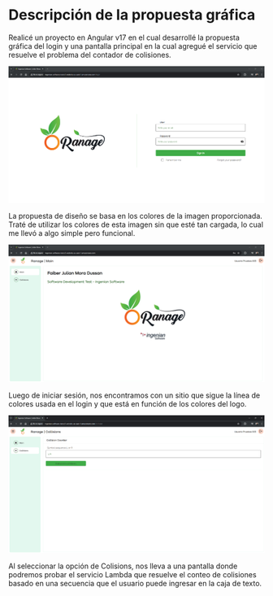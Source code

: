 # Descripción de la propuesta gráfica

Realicé un proyecto en Angular v17 en el cual desarrollé la propuesta gráfica del login y una pantalla principal en la cual agregué el servicio que resuelve el problema del contador de colisiones.

![alt text](image.png)

La propuesta de diseño se basa en los colores de la imagen proporcionada. Traté de utilizar los colores de esta imagen sin que esté tan cargada, lo cual me llevó a algo simple pero funcional.

![alt text](image-1.png)

Luego de iniciar sesión, nos encontramos con un sitio que sigue la línea de colores usada en el login y que está en función de los colores del logo.

![alt text](image-2.png)

Al seleccionar la opción de Colisions, nos lleva a una pantalla donde podremos probar el servicio Lambda que resuelve el conteo de colisiones basado en una secuencia que el usuario puede ingresar en la caja de texto.